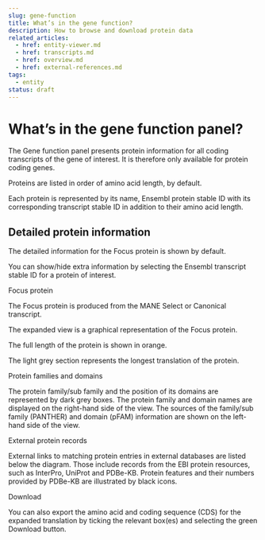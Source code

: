 ```yaml
---
slug: gene-function
title: What’s in the gene function?
description: How to browse and download protein data
related_articles:
  - href: entity-viewer.md
  - href: transcripts.md
  - href: overview.md
  - href: external-references.md
tags:
  - entity
status: draft
---
```


# What’s in the gene function panel?

The Gene function panel presents protein information for all coding transcripts of the gene of interest. It is therefore only available for protein coding genes.

Proteins are listed in order of amino acid length, by default.  

Each protein is represented by its name, Ensembl protein stable ID with its corresponding transcript stable ID in addition to their amino acid length.

## Detailed protein information

The detailed information for the Focus protein is shown by default.

You can show/hide extra information by selecting the Ensembl transcript stable ID for a protein of interest. 

Focus protein

The Focus protein is produced from the MANE Select or Canonical transcript.

The expanded view is a graphical representation of the Focus protein.

The full length of the protein is shown in orange. 

The light grey section represents the longest translation of the protein. 

Protein families and domains

The protein family/sub family and the position of its domains are represented by dark grey boxes. The protein family and domain names are displayed on the right-hand side of the view. The sources of the family/sub family (PANTHER) and domain (pFAM) information are shown on the left-hand side of the view.

External protein records

External links to matching protein entries in external databases are listed below the diagram. Those include records from the EBI protein resources, such as InterPro, UniProt and PDBe-KB. Protein features and their numbers provided by PDBe-KB are illustrated by black icons.

Download

You can also export the amino acid and coding sequence (CDS) for the expanded translation by ticking the relevant box(es) and selecting the green Download button.

